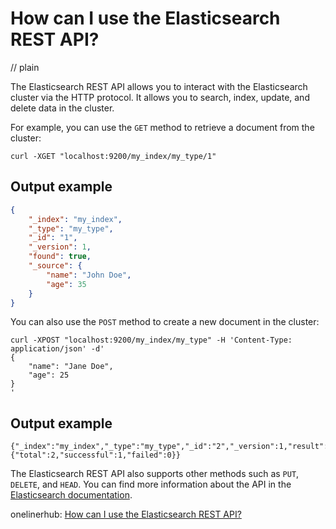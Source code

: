 # How can I use the Elasticsearch REST API?
// plain

The Elasticsearch REST API allows you to interact with the Elasticsearch cluster via the HTTP protocol. It allows you to search, index, update, and delete data in the cluster.

For example, you can use the `GET` method to retrieve a document from the cluster:

```
curl -XGET "localhost:9200/my_index/my_type/1"
```

## Output example

```json
{
    "_index": "my_index",
    "_type": "my_type",
    "_id": "1",
    "_version": 1,
    "found": true,
    "_source": {
        "name": "John Doe",
        "age": 35
    }
}
```

You can also use the `POST` method to create a new document in the cluster:

```
curl -XPOST "localhost:9200/my_index/my_type" -H 'Content-Type: application/json' -d'
{
    "name": "Jane Doe",
    "age": 25
}
'
```

## Output example

```
{"_index":"my_index","_type":"my_type","_id":"2","_version":1,"result":"created","_shards":{"total":2,"successful":1,"failed":0}}
```

The Elasticsearch REST API also supports other methods such as `PUT`, `DELETE`, and `HEAD`. You can find more information about the API in the [Elasticsearch documentation](https://www.elastic.co/guide/en/elasticsearch/reference/7.x/rest-apis.html).

onelinerhub: [How can I use the Elasticsearch REST API?](https://onelinerhub.com/elasticsearch/how-can-i-use-the-elasticsearch-rest-api)